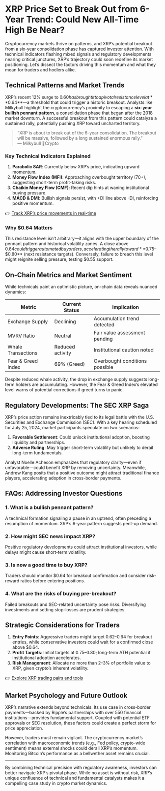 # XRP Price Set to Break Out from 6-Year Trend: Could New All-Time High Be Near?

Cryptocurrency markets thrive on patterns, and XRP’s potential breakout from a six-year consolidation phase has captured investor attention. With technical indicators flashing mixed signals and regulatory developments nearing critical junctures, XRP’s trajectory could soon redefine its market positioning. Let’s dissect the factors driving this momentum and what they mean for traders and hodlers alike.

## Technical Patterns and Market Trends

XRP’s recent 12% surge to $0.60 has brought it to a pivotal resistance level at **$0.64**—a threshold that could trigger a historic breakout. Analysts like Milkybull highlight the cryptocurrency’s proximity to escaping a **six-year bullish pennant pattern**, a consolidation phase that began after the 2018 market downturn. A successful breakout from this pattern could catalyze a sustained rally, potentially pushing XRP toward uncharted territory.

> “XRP is about to break out of the 6-year consolidation. The breakout will be massive, followed by a long sustained enormous rally.”  
> — Milkybull 🐂Crypto

### Key Technical Indicators Explained

1. **Parabolic SAR**: Currently below XRP’s price, indicating upward momentum.  
2. **Money Flow Index (MFI)**: Approaching overbought territory (70+), suggesting short-term profit-taking risks.  
3. **Chaikin Money Flow (CMF)**: Recent dip hints at waning institutional buying pressure.  
4. **MACD & DMI**: Bullish signals persist, with +DI line above -DI, reinforcing positive momentum.  

👉 [Track XRP’s price movements in real-time](https://bit.ly/okx-bonus)

### Why $0.64 Matters

This resistance level isn’t arbitrary—it aligns with the upper boundary of the pennant pattern and historical volatility zones. A close above $0.64 could trigger automated buy orders, accelerating the rally toward **$0.75–$0.80** (next resistance targets). Conversely, failure to breach this level might reignite selling pressure, testing $0.55 support.

## On-Chain Metrics and Market Sentiment

While technicals paint an optimistic picture, on-chain data reveals nuanced dynamics:

| Metric               | Current Status       | Implication                  |
|----------------------|----------------------|------------------------------|
| Exchange Supply      | Declining            | Accumulation trend detected  |
| MVRV Ratio           | Neutral              | Fair value assessment pending|
| Whale Transactions   | Reduced activity     | Institutional caution noted  |
| Fear & Greed Index   | 69% (Greed)          | Overbought conditions possible|

Despite reduced whale activity, the drop in exchange supply suggests long-term holders are accumulating. However, the Fear & Greed Index’s elevated level warns of potential corrections if greed turns to panic.

## Regulatory Developments: The SEC XRP Saga

XRP’s price action remains inextricably tied to its legal battle with the U.S. Securities and Exchange Commission (SEC). With a key hearing scheduled for July 25, 2024, market participants speculate on two scenarios:

1. **Favorable Settlement**: Could unlock institutional adoption, boosting liquidity and partnerships.  
2. **Adverse Ruling**: May trigger short-term volatility but unlikely to derail long-term fundamentals.  

Analyst Noelle Acheson emphasizes that regulatory clarity—even if unfavorable—could benefit XRP by removing uncertainty. Meanwhile, Andrew Kang posits that a positive outcome might attract traditional finance players, accelerating adoption in cross-border payments.

## FAQs: Addressing Investor Questions

### 1. **What is a bullish pennant pattern?**  
A technical formation signaling a pause in an uptrend, often preceding a resumption of momentum. XRP’s 6-year pattern suggests pent-up demand.

### 2. **How might SEC news impact XRP?**  
Positive regulatory developments could attract institutional investors, while delays might cause short-term volatility.

### 3. **Is now a good time to buy XRP?**  
Traders should monitor $0.64 for breakout confirmation and consider risk-reward ratios before entering positions.

### 4. **What are the risks of buying pre-breakout?**  
Failed breakouts and SEC-related uncertainty pose risks. Diversifying investments and setting stop-losses are prudent strategies.

## Strategic Considerations for Traders

1. **Entry Points**: Aggressive traders might target $0.62–$0.64 for breakout entries, while conservative investors could wait for a confirmed close above $0.64.  
2. **Profit Targets**: Initial targets at $0.75–$0.80; long-term ATH potential if institutional adoption accelerates.  
3. **Risk Management**: Allocate no more than 2–3% of portfolio value to XRP, given crypto’s inherent volatility.  

👉 [Explore XRP trading pairs and tools](https://bit.ly/okx-bonus)

## Market Psychology and Future Outlook

XRP’s narrative extends beyond technicals. Its use case in cross-border payments—backed by Ripple’s partnerships with over 550 financial institutions—provides fundamental support. Coupled with potential ETF approvals or SEC resolution, these factors could create a perfect storm for price appreciation.

However, traders must remain vigilant. The cryptocurrency market’s correlation with macroeconomic trends (e.g., Fed policy, crypto-wide sentiment) means external shocks could derail XRP’s momentum. Monitoring Bitcoin’s performance as a bellwether asset remains crucial.

---

By combining technical precision with regulatory awareness, investors can better navigate XRP’s pivotal phase. While no asset is without risk, XRP’s unique confluence of technical and fundamental catalysts makes it a compelling case study in crypto market dynamics.